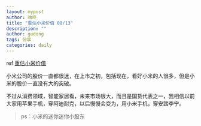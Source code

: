 ```yaml
---
layout: mypost
author: 咕咚
title: "重估小米价值 08/13"
description: ""
author: gudong
tags: 分享
categories: daily 
---
```

ref [重估小米价值](https://mp.weixin.qq.com/s/GTpnpQ9esSewR2AQd7QDPg)

小米公司的股价一直都很迷，在上市之初，包括现在，看好小米的人很多，但是小米的股价一直没有大的突破。

不过从消费领域，智能家居看，未来市场很大，而且是国货代表之一，我相信以前大家用苹果手机，穿阿迪耐克，以后慢慢会变为，用小米手机，穿安踏李宁。

> ps：小米的迷你迷你小股东
